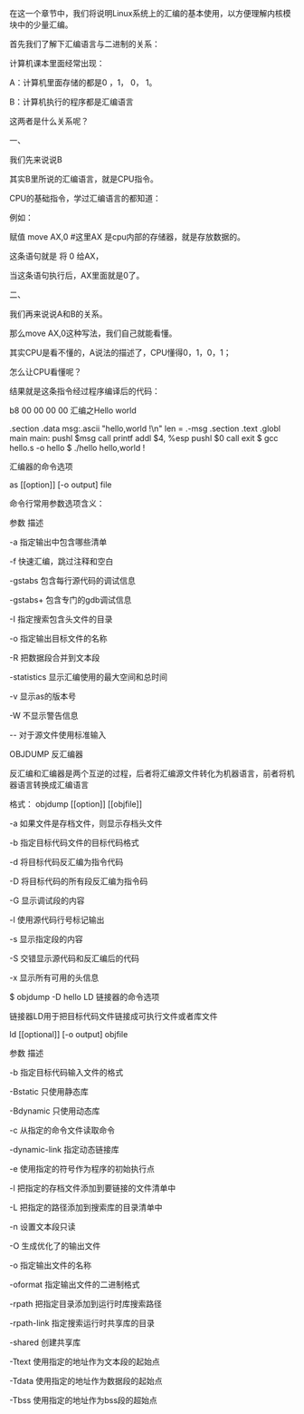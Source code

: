 在这一个章节中，我们将说明Linux系统上的汇编的基本使用，以方便理解内核模块中的少量汇编。

首先我们了解下汇编语言与二进制的关系：

计算机课本里面经常出现：

A：计算机里面存储的都是0 ，1， 0， 1。

B：计算机执行的程序都是汇编语言

这两者是什么关系呢？

一、

我们先来说说B

其实B里所说的汇编语言，就是CPU指令。

CPU的基础指令，学过汇编语言的都知道：

例如：

赋值 move AX,0 #这里AX 是cpu内部的存储器，就是存放数据的。

这条语句就是 将 0 给AX，

当这条语句执行后，AX里面就是0了。

二、

我们再来说说A和B的关系。

那么move AX,0这种写法，我们自己就能看懂。

其实CPU是看不懂的，A说法的描述了，CPU懂得0，1，0，1；

怎么让CPU看懂呢？

结果就是这条指令经过程序编译后的代码：

b8 00 00 00 00
汇编之Hello world

.section .data
	msg:.ascii "hello,world !\n"
	len = .-msg
.section .text
	.globl main
main:
	pushl	$msg
	call 	printf
	addl	$4, %esp
	pushl	$0
	call	exit
$ gcc hello.s -o hello 
$ ./hello
hello,world !

汇编器的命令选项

as [[option]] [-o output] file

命令行常用参数选项含义：

参数 描述

-a 指定输出中包含哪些清单

-f 快速汇编，跳过注释和空白

-gstabs 包含每行源代码的调试信息

-gstabs+ 包含专门的gdb调试信息

-I 指定搜索包含头文件的目录

-o 指定输出目标文件的名称

-R 把数据段合并到文本段

-statistics 显示汇编使用的最大空间和总时间

-v 显示as的版本号

-W 不显示警告信息

-- 对于源文件使用标准输入

OBJDUMP 反汇编器

反汇编和汇编器是两个互逆的过程，后者将汇编源文件转化为机器语言，前者将机器语言转换成汇编语言

格式： objdump [[option]] [[objfile]]

-a 如果文件是存档文件，则显示存档头文件

-b 指定目标代码文件的目标代码格式

-d 将目标代码反汇编为指令代码

-D 将目标代码的所有段反汇编为指令码

-G 显示调试段的内容

-l 使用源代码行号标记输出

-s 显示指定段的内容

-S 交错显示源代码和反汇编后的代码

-x 显示所有可用的头信息

$ objdump -D hello
LD 链接器的命令选项

链接器LD用于把目标代码文件链接成可执行文件或者库文件

ld [[optional]] [-o output] objfile

参数 描述

-b 指定目标代码输入文件的格式

-Bstatic 只使用静态库

-Bdynamic 只使用动态库

-c 从指定的命令文件读取命令

-dynamic-link	指定动态链接库

-e 使用指定的符号作为程序的初始执行点

-l 把指定的存档文件添加到要链接的文件清单中

-L 把指定的路径添加到搜索库的目录清单中

-n 设置文本段只读

-O 生成优化了的输出文件

-o 指定输出文件的名称

-oformat 指定输出文件的二进制格式

-rpath 把指定目录添加到运行时库搜索路径

-rpath-link 指定搜索运行时共享库的目录

-shared 创建共享库

-Ttext 使用指定的地址作为文本段的起始点

-Tdata 使用指定的地址作为数据段的起始点

-Tbss	使用指定的地址作为bss段的超始点